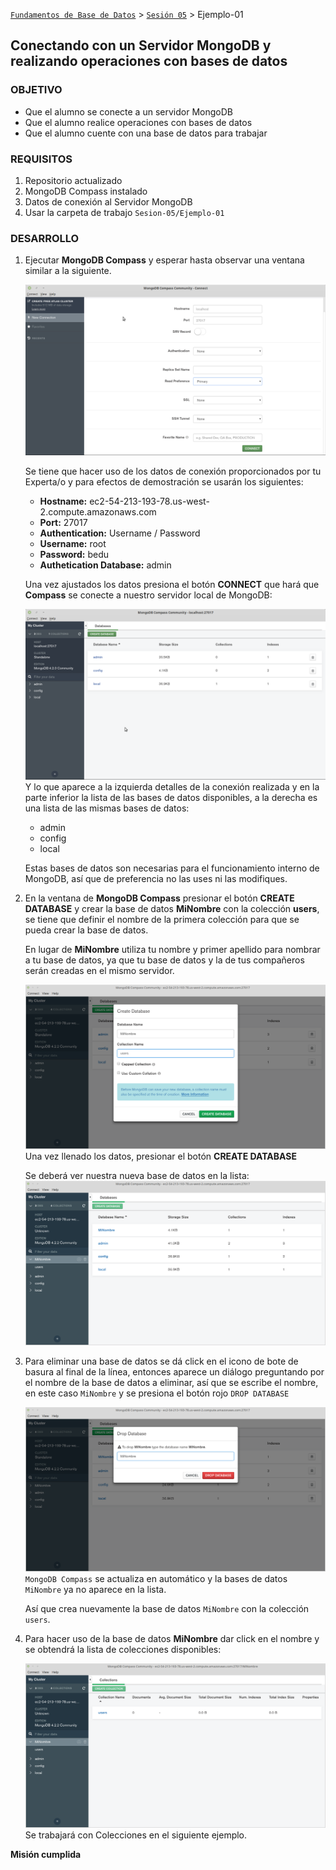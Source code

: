 [`Fundamentos de Base de Datos`](../../Readme.md) > [`Sesión 05`](../Readme.md) > Ejemplo-01
## Conectando con un Servidor MongoDB y realizando operaciones con bases de datos

### OBJETIVO
- Que el alumno se conecte a un servidor MongoDB
- Que el alumno realice operaciones con bases de datos
- Que el alumno cuente con una base de datos para trabajar

### REQUISITOS
1. Repositorio actualizado
1. MongoDB Compass instalado
1. Datos de conexión al Servidor MongoDB
1. Usar la carpeta de trabajo `Sesion-05/Ejemplo-01`

### DESARROLLO
1. Ejecutar __MongoDB Compass__ y esperar hasta observar una ventana similar a la siguiente.

   ![Compass corriendo](assets/compass-corriendo.png)

   Se tiene que hacer uso de los datos de conexión proporcionados por tu Experta/o y para efectos de demostración se usarán los siguientes:
   - __Hostname:__  ec2-54-213-193-78.us-west-2.compute.amazonaws.com
   - __Port:__ 27017
   - __Authentication:__ Username / Password
   - __Username:__ root
   - __Password:__ bedu
   - __Authetication Database:__ admin

   Una vez ajustados los datos presiona el botón __CONNECT__ que hará que __Compass__ se conecte a nuestro servidor local de MongoDB:

   ![Compass conectado a servidor local](assets/compass-conectado.png)
   Y lo que aparece a la izquierda detalles de la conexión realizada y en la parte inferior la lista de las bases de datos disponibles, a la derecha es una lista de las mismas bases de datos:
   - admin
   - config
   - local

   Estas bases de datos son necesarias para el funcionamiento interno de MongoDB, así que de preferencia no las uses ni las modifiques.

1. En la ventana de __MongoDB Compass__ presionar el botón __CREATE DATABASE__ y crear la base de datos __MiNombre__ con la colección __users__, se tiene que definir el nombre de la primera colección para que se pueda crear la base de datos.

   En lugar de __MiNombre__ utiliza tu nombre y primer apellido para nombrar a tu base de datos, ya que tu base de datos y la de tus compañeros serán creadas en el mismo servidor.

   ![Creando base de datos](assets/creando-basededatos.png)
   Una vez llenado los datos, presionar el botón __CREATE DATABASE__

   Se deberá ver nuestra nueva base de datos en la lista:
   ![Lista de bases de datos](assets/lista-basededatos.png)

1. Para eliminar una base de datos se dá click en el icono de bote de basura al final de la línea, entonces aparece un diálogo preguntando por el nombre de la base de datos a eliminar, así que se escribe el nombre, en este caso `MiNombre` y se presiona el botón rojo `DROP DATABASE`

   ![Borrando una base de datos](assets/eliminando-basededatos.png)
   `MongoDB Compass` se actualiza en automático y la bases de datos `MiNombre` ya no aparece en la lista.

   Así que crea nuevamente la base de datos `MiNombre` con la colección `users`.

1. Para hacer uso de la base de datos __MiNombre__ dar click en el nombre y se obtendrá la lista de colecciones disponibles:

   ![Lista de colecciones](assets/lista-colecciones.png)
   Se trabajará con Colecciones en el siguiente ejemplo.

__Misión cumplida__
